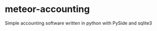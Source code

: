 meteor-accounting
=================

Simple accounting software written in python with PySide and sqlite3

